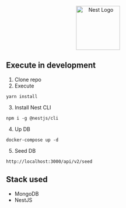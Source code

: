 <p align="center">
  <a href="http://nestjs.com/" target="blank"><img src="https://nestjs.com/img/logo-small.svg" width="120" alt="Nest Logo" /></a>
</p>


## Execute in development
1. Clone repo
2. Execute 
```
yarn install
```
3. Install Nest CLI
```
npm i -g @nestjs/cli
```
4. Up DB
```
docker-compose up -d
```

5. Seed DB
```
http://localhost:3000/api/v2/seed
```

## Stack used
* MongoDB
* NestJS